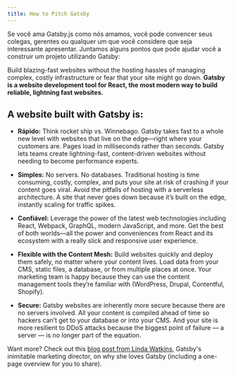 ```yaml
---
title: How to Pitch Gatsby
---
```


Se você ama Gatsby.js como nós amamos, você pode convencer seus colegas, gerentes ou qualquer um que você considere que seja interessante apresentar. Juntamos alguns pontos que pode ajudar você a construir um projeto utilizando Gatsby:

Build blazing-fast websites without the hosting hassles of managing complex, costly infrastructure or fear that your site might go down. **Gatsby is a website development tool for React, the most modern way to build reliable, lightning fast websites.**

## A website built with Gatsby is:

- **Rápido:** Think rocket ship vs. Winnebago. Gatsby takes fast to a whole new level with
  websites that live on the edge—right where your customers are. Pages load in milliseconds
  rather than seconds. Gatsby lets teams create lightning-fast, content-driven websites without
  needing to become performance experts.

- **Simples:** No servers. No databases. Traditional hosting is time consuming, costly, complex, and puts your site at risk of crashing if your content goes viral. Avoid the pitfalls of hosting with a serverless architecture. A site that never goes down because it’s built on the edge, instantly scaling for traffic spikes.

- **Confiável:** Leverage the power of the latest web technologies including React, Webpack, GraphQL, modern JavaScript, and more. Get the best of both worlds—all the power and conveniences from React and its ecosystem with a really slick and responsive user experience.

- **Flexible with the Content Mesh:** Build websites quickly and deploy them safely, no matter where your content lives. Load data from your CMS, static files, a database, or from multiple places at once. Your marketing team is happy because they can use the content management tools they’re familiar with (WordPress, Drupal, Contentful, Shopify).

- **Secure:** Gatsby websites are inherently more secure because there are no servers involved. All your content is compiled ahead of time so hackers can’t get to your database or into your CMS. And your site is more resilient to DDoS attacks because the biggest point of failure — a server — is no longer part of the equation.

Want more? Check out this [blog post from Linda Watkins](/blog/2018-06-08-gatsby-marketers-managers-agencies-teams/), Gatsby's inimitable marketing director, on why she loves Gatsby (including a one-page overview for you to share).
